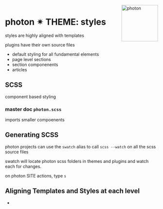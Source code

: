 <a href="https://photon-platform.net/">
    <img src="https://photon-platform.net/images/photon-logo-bg.png" alt="photon" title="photon" align="right" height="120" />
</a>

# photon ✴ THEME: styles

styles are highly aligned with templates

plugins have their own source files

- default styling for all fundamental elements
- page level sections
- section componenents
- articles


## SCSS

component based styling

### master doc `photon.scss`
imports smaller compoenents


## Generating SCSS

photon projects can use the `swatch` alias to call `scss --watch` on all the scss source files

swatch will locate photon scss folders in themes and plugins and watch each for changes.

on photon SITE actions, type `s`

## Aligning Templates and Styles at each level

-
